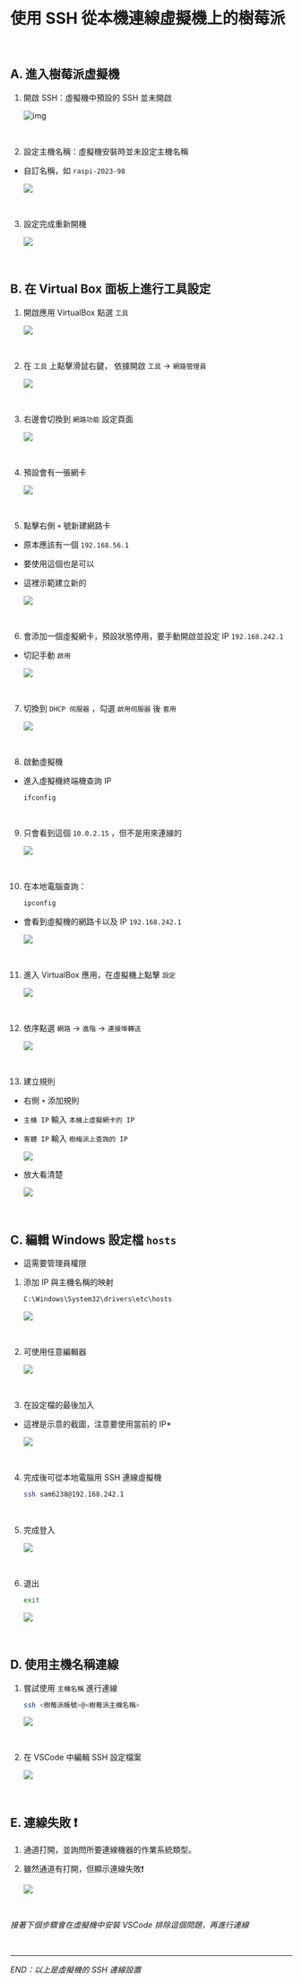 # 使用 SSH 從本機連線虛擬機上的樹莓派

</br>

## A. 進入樹莓派虛擬機

1. 開啟 SSH：虛擬機中預設的  SSH  並未開啟

   ![img](images/img_01.png)

</br>

2. 設定主機名稱：虛擬機安裝時並未設定主機名稱

- 自訂名稱，如 `raspi-2023-98`

  ![](images/img_02.png)

</br>

3. 設定完成重新開機

   ![](images/img_03.png)

</br>

## B. 在 Virtual Box 面板上進行工具設定

1. 開啟應用 VirtualBox 點選 `工具`

   ![](images/img_04.png)

</br>

2. 在 `工具` 上點擊滑鼠右鍵， 依據開啟 `工具` -> `網路管理員`

   ![](images/img_05.png)

</br>

3. 右邊會切換到 `網路功能` 設定頁面

   ![](images/img_06.png)

</br>

4. 預設會有一張網卡

   ![](images/img_07.png)

</br>

5. 點擊右側 `+` 號新建網路卡

- 原本應該有一個 `192.168.56.1`
- 要使用這個也是可以
- 這裡示範建立新的

  ![](images/img_08.png)

</br>

6. 會添加一個虛擬網卡，預設狀態停用，要手動開啟並設定 IP `192.168.242.1`

- 切記手動 `啟用`

  ![](images/img_09.png)

</br>

7. 切換到 `DHCP 伺服器` ，勾選 `啟用伺服器` 後 `套用`

   ![](images/img_10.png)

</br>

8. 啟動虛擬機

- 進入虛擬機終端機查詢 IP

  ```bash
  ifconfig
  ```

</br>

9. 只會看到這個 `10.0.2.15` ，但不是用來連線的

   ![](images/img_11.png)

</br>

10. 在本地電腦查詢：

    ```bash
    ipconfig
    ```

- 會看到虛擬機的網路卡以及 IP `192.168.242.1`

  ![](images/img_12.png)

</br>

11. 進入 VirtualBox 應用，在虛擬機上點擊 `設定`

    ![](images/img_13.png)

</br>

12. 依序點選 `網路` -> `進階` -> `連接埠轉送`

    ![](images/img_14.png)

</br>

13. 建立規則

- 右側 `+` 添加規則
- `主機 IP` 輸入 `本機上虛擬網卡的 IP`
- `客體 IP` 輸入 `樹梅派上查詢的 IP`

  ![](images/img_15.png)
- 放大看清楚

  ![](images/img_16.png)

</br>

## C. 編輯 Windows 設定檔 `hosts`

- 這需要管理員權限

1. 添加 IP 與主機名稱的映射

   ```bash
   C:\Windows\System32\drivers\etc\hosts
   ```

   ![](images/img_17.png)

</br>

2. 可使用任意編輯器

   ![](images/img_18.png)

</br>

3. 在設定檔的最後加入

- 這裡是示意的截圖，注意要使用當前的 IP*

  ![](images/img_19.png)

</br>

4. 完成後可從本地電腦用 SSH 連線虛擬機
   ```bash
   ssh sam6238@192.168.242.1
   ```

</br>

5. 完成登入

   ![](images/img_20.png)

</br>

6. 退出

   ```bash
   exit
   ```

   ![](images/img_21.png)

</br>

## D. 使用主機名稱連線

1. 嘗試使用 `主機名稱` 進行連線

   ```bash
   ssh <樹莓派帳號>@<樹莓派主機名稱>
   ```

   ![](images/img_22.png)

</br>

2. 在 VSCode 中編輯 SSH 設定檔案

   ![](images/img_23.png)

</br>

## E. 連線失敗 ❗️

1. 通道打開，並詢問所要連線機器的作業系統類型。
2. 雖然通道有打開，但顯示連線失敗❗️

   ![](images/img_24.png)

</br>

  *接著下個步驟會在虛擬機中安裝 VSCode 排除這個問題，再進行連線*

</br>

---

_END：以上是虛擬機的 SSH 連線設置_

